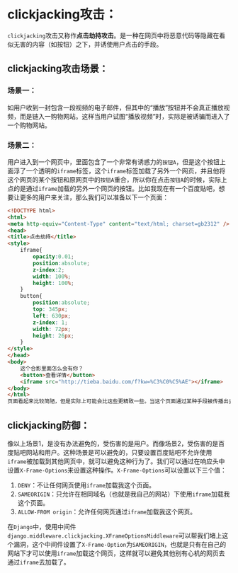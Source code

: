 # clickjacking攻击：

`clickjacking`攻击又称作**点击劫持攻击**。是一种在网页中将恶意代码等隐藏在看似无害的内容（如按钮）之下，并诱使用户点击的手段。

## clickjacking攻击场景：

### 场景一：

如用户收到一封包含一段视频的电子邮件，但其中的“播放”按钮并不会真正播放视频，而是链入一购物网站。这样当用户试图“播放视频”时，实际是被诱骗而进入了一个购物网站。

### 场景二：

用户进入到一个网页中，里面包含了一个非常有诱惑力的`按钮A`，但是这个按钮上面浮了一个透明的`iframe`标签，这个`iframe`标签加载了另外一个网页，并且他将这个网页的某个按钮和原网页中的`按钮A`重合，所以你在点击`按钮A`的时候，实际上点的是通过`iframe`加载的另外一个网页的按钮。比如我现在有一个百度贴吧，想要让更多的用户来关注，那么我们可以准备以下一个页面：

```html
<!DOCTYPE html>
<html>
<meta http-equiv="Content-Type" content="text/html; charset=gb2312" />
<head>
<title>点击劫持</title>
<style>
    iframe{
        opacity:0.01;
        position:absolute;
        z-index:2;
        width: 100%;
        height: 100%;
    }
    button{
        position:absolute;
        top: 345px;
        left: 630px;
        z-index: 1;
        width: 72px;
        height: 26px;
    }
</style>
</head>
<body>
    这个合影里面怎么会有你？
    <button>查看详情</button>
    <iframe src="http://tieba.baidu.com/f?kw=%C3%C0%C5%AE"></iframe>
</body>
</html>
页面看起来比较简陋，但是实际上可能会比这些更精致一些。当这个页面通过某种手段被传播出去后，用户如果点击了“查看详情”，实际上点击到的是关注的按钮，这样就可以增加了一个粉丝。
```

## clickjacking防御：

像以上场景1，是没有办法避免的，受伤害的是用户。而像场景2，受伤害的是百度贴吧网站和用户。这种场景是可以避免的，只要设置百度贴吧不允许使用`iframe`被加载到其他网页中，就可以避免这种行为了。我们可以通过在响应头中设置`X-Frame-Options`来设置这种操作。`X-Frame-Options`可以设置以下三个值：

1. `DENY`：不让任何网页使用`iframe`加载我这个页面。
2. `SAMEORIGIN`：只允许在相同域名（也就是我自己的网站）下使用`iframe`加载我这个页面。
3. `ALLOW-FROM origin`：允许任何网页通过`iframe`加载我这个网页。

在`Django`中，使用中间件`django.middleware.clickjacking.XFrameOptionsMiddleware`可以帮我们堵上这个漏洞，这个中间件设置了`X-Frame-Option`为`SAMEORIGIN`，也就是只有在自己的网站下才可以使用`iframe`加载这个网页，这样就可以避免其他别有心机的网页去通过`iframe`去加载了。